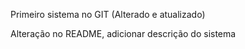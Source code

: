 Primeiro sistema no GIT (Alterado e atualizado)

Alteração no README, adicionar descrição do sistema
